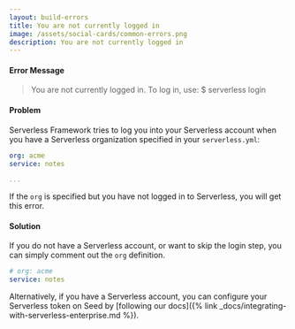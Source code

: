 ```yaml
---
layout: build-errors
title: You are not currently logged in
image: /assets/social-cards/common-errors.png
description: You are not currently logged in
---
```


#### Error Message

> You are not currently logged in. To log in, use: $ serverless login


#### Problem

Serverless Framework tries to log you into your Serverless account when you have a Serverless organization specified in your `serverless.yml`:

``` yml
org: acme
service: notes

...
```

If the `org` is specified but you have not logged in to Serverless, you will get this error.

#### Solution

If you do not have a Serverless account, or want to skip the login step, you can simply comment out the `org` definition.

``` yml
# org: acme
service: notes
```

Alternatively, if you have a Serverless account, you can configure your Serverless token on Seed by [following our docs]({% link _docs/integrating-with-serverless-enterprise.md %}).
